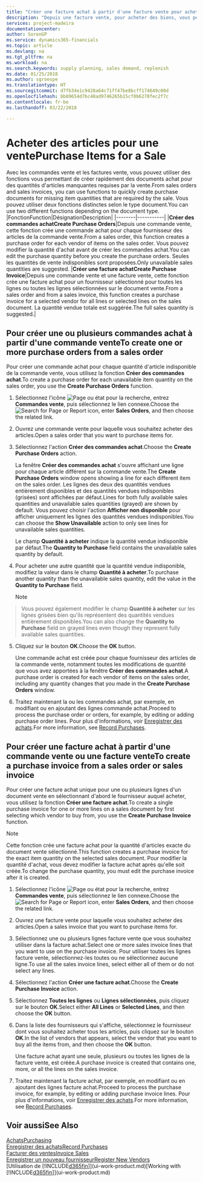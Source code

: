 ```yaml
---
title: "Créer une facture achat à partir d'une facture vente pour acheter des articles pour une vente | Microsoft Docs"
description: "Depuis une facture vente, pour acheter des biens, vous pouvez créer une facture achat pour un fournisseur."
services: project-madeira
documentationcenter: 
author: SorenGP
ms.service: dynamics365-financials
ms.topic: article
ms.devlang: na
ms.tgt_pltfrm: na
ms.workload: na
ms.search.keywords: supply planning, sales demand, replenish
ms.date: 01/25/2018
ms.author: sgroespe
ms.translationtype: HT
ms.sourcegitcommit: d7fb34e1c9428a64c71ff47be8bcff174649c00d
ms.openlocfilehash: bb89654d7bc48ad9746265b15cf0b6270fec2f7c
ms.contentlocale: fr-be
ms.lasthandoff: 03/22/2018

---
```

# <a name="purchase-items-for-a-sale"></a><span data-ttu-id="390ee-103">Acheter des articles pour une vente</span><span class="sxs-lookup"><span data-stu-id="390ee-103">Purchase Items for a Sale</span></span>
<span data-ttu-id="390ee-104">Avec les commandes vente et les factures vente, vous pouvez utiliser des fonctions vous permettant de créer rapidement des documents achat pour des quantités d'articles manquantes requises par la vente.</span><span class="sxs-lookup"><span data-stu-id="390ee-104">From sales orders and sales invoices, you can use functions to quickly create purchase documents for missing item quantities that are required by the sale.</span></span> <span data-ttu-id="390ee-105">Vous pouvez utiliser deux fonctions distinctes selon le type document.</span><span class="sxs-lookup"><span data-stu-id="390ee-105">You can use two different functions depending on the document type.</span></span>
|<span data-ttu-id="390ee-106">Fonction</span><span class="sxs-lookup"><span data-stu-id="390ee-106">Function</span></span>|<span data-ttu-id="390ee-107">Désignation</span><span class="sxs-lookup"><span data-stu-id="390ee-107">Description</span></span>|
|--------|-----------|
|<span data-ttu-id="390ee-108">**Créer des commandes achat**</span><span class="sxs-lookup"><span data-stu-id="390ee-108">**Create Purchase Orders**</span></span>|<span data-ttu-id="390ee-109">Depuis une commande vente, cette fonction crée une commande achat pour chaque fournisseur des articles de la commande vente.</span><span class="sxs-lookup"><span data-stu-id="390ee-109">From a sales order, this function creates a purchase order for each vendor of items on the sales order.</span></span> <span data-ttu-id="390ee-110">Vous pouvez modifier la quantité d'achat avant de créer les commandes achat.</span><span class="sxs-lookup"><span data-stu-id="390ee-110">You can edit the purchase quantity before you create the purchase orders.</span></span> <span data-ttu-id="390ee-111">Seules les quantités de vente indisponibles sont proposées.</span><span class="sxs-lookup"><span data-stu-id="390ee-111">Only unavailable sales quantities are suggested.</span></span>
|<span data-ttu-id="390ee-112">**Créer une facture achat**</span><span class="sxs-lookup"><span data-stu-id="390ee-112">**Create Purchase Invoice**</span></span>|<span data-ttu-id="390ee-113">Depuis une commande vente et une facture vente, cette fonction crée une facture achat pour un fournisseur sélectionné pour toutes les lignes ou toutes les lignes sélectionnées sur le document vente.</span><span class="sxs-lookup"><span data-stu-id="390ee-113">From a sales order and from a sales invoice, this function creates a purchase invoice for a selected vendor for all lines or selected lines on the sales document.</span></span> <span data-ttu-id="390ee-114">La quantité vendue totale est suggérée.</span><span class="sxs-lookup"><span data-stu-id="390ee-114">The full sales quantity is suggested.</span></span>|

## <a name="to-create-one-or-more-purchase-orders-from-a-sales-order"></a><span data-ttu-id="390ee-115">Pour créer une ou plusieurs commandes achat à partir d'une commande vente</span><span class="sxs-lookup"><span data-stu-id="390ee-115">To create one or more purchase orders from a sales order</span></span>
<span data-ttu-id="390ee-116">Pour créer une commande achat pour chaque quantité d'article indisponible de la commande vente, vous utilisez la fonction **Créer des commandes achat**.</span><span class="sxs-lookup"><span data-stu-id="390ee-116">To create a purchase order for each unavailable item quantity on the sales order, you use the **Create Purchase Orders** function.</span></span>

1. <span data-ttu-id="390ee-117">Sélectionnez l'icône ![Page ou état pour la recherche](media/ui-search/search_small.png "Page ou état pour la recherche"), entrez **Commandes vente**, puis sélectionnez le lien connexe.</span><span class="sxs-lookup"><span data-stu-id="390ee-117">Choose the ![Search for Page or Report](media/ui-search/search_small.png "Search for Page or Report icon") icon, enter **Sales Orders**, and then choose the related link.</span></span>
2. <span data-ttu-id="390ee-118">Ouvrez une commande vente pour laquelle vous souhaitez acheter des articles.</span><span class="sxs-lookup"><span data-stu-id="390ee-118">Open a sales order that you want to purchase items for.</span></span>
3. <span data-ttu-id="390ee-119">Sélectionnez l'action **Créer des commandes achat**.</span><span class="sxs-lookup"><span data-stu-id="390ee-119">Choose the **Create Purchase Orders** action.</span></span>

    <span data-ttu-id="390ee-120">La fenêtre **Créer des commandes achat** s'ouvre affichant une ligne pour chaque article différent sur la commande vente.</span><span class="sxs-lookup"><span data-stu-id="390ee-120">The **Create Purchase Orders** window opens showing a line for each different item on the sales order.</span></span> <span data-ttu-id="390ee-121">Les lignes des deux des quantités vendues entièrement disponibles et des quantités vendues indisponibles (grisées) sont affichées par défaut.</span><span class="sxs-lookup"><span data-stu-id="390ee-121">Lines for both fully available sales quantities and unavailable sales quantities (grayed) are shown by default.</span></span> <span data-ttu-id="390ee-122">Vous pouvez choisir l'action **Afficher non disponible** pour afficher uniquement les lignes des quantités vendues indisponibles.</span><span class="sxs-lookup"><span data-stu-id="390ee-122">You can choose the **Show Unavailable** action to only see lines for unavailable sales quantities.</span></span>

    <span data-ttu-id="390ee-123">Le champ **Quantité à acheter** indique la quantité vendue indisponible par défaut.</span><span class="sxs-lookup"><span data-stu-id="390ee-123">The **Quantity to Purchase** field contains the unavailable sales quantity by default.</span></span>
4. <span data-ttu-id="390ee-124">Pour acheter une autre quantité que la quantité vendue indisponible, modifiez la valeur dans le champ **Quantité à acheter**.</span><span class="sxs-lookup"><span data-stu-id="390ee-124">To purchase another quantity than the unavailable sales quantity, edit the value in the **Quantity to Purchase** field.</span></span>

    > [!NOTE]  
>   <span data-ttu-id="390ee-125">Vous pouvez également modifier le champ **Quantité à acheter** sur les lignes grisées bien qu'ils représentent des quantités vendues entièrement disponibles.</span><span class="sxs-lookup"><span data-stu-id="390ee-125">You can also change the **Quantity to Purchase** field on grayed lines even though they represent fully available sales quantities.</span></span>
5. <span data-ttu-id="390ee-126">Cliquez sur le bouton **OK**.</span><span class="sxs-lookup"><span data-stu-id="390ee-126">Choose the **OK** button.</span></span>

    <span data-ttu-id="390ee-127">Une commande achat est créée pour chaque fournisseur des articles de la commande vente, notamment toutes les modifications de quantité que vous avez apportées à la fenêtre **Créer des commandes achat**.</span><span class="sxs-lookup"><span data-stu-id="390ee-127">A purchase order is created for each vendor of items on the sales order, including any quantity changes that you made in the **Create Purchase Orders** window.</span></span>
7. <span data-ttu-id="390ee-128">Traitez maintenant la ou les commandes achat, par exemple, en modifiant ou en ajoutant des lignes commande achat.</span><span class="sxs-lookup"><span data-stu-id="390ee-128">Proceed to process the purchase order or orders, for example, by editing or adding purchase order lines.</span></span> <span data-ttu-id="390ee-129">Pour plus d'informations, voir [Enregistrer des achats](purchasing-how-record-purchases.md).</span><span class="sxs-lookup"><span data-stu-id="390ee-129">For more information, see [Record Purchases](purchasing-how-record-purchases.md).</span></span>


## <a name="to-create-a-purchase-invoice-from-a-sales-order-or-sales-invoice"></a><span data-ttu-id="390ee-130">Pour créer une facture achat à partir d'une commande vente ou une facture vente</span><span class="sxs-lookup"><span data-stu-id="390ee-130">To create a purchase invoice from a sales order or sales invoice</span></span>
<span data-ttu-id="390ee-131">Pour créer une facture achat unique pour une ou plusieurs lignes d'un document vente en sélectionnant d'abord le fournisseur auquel acheter, vous utilisez la fonction **Créer une facture achat**.</span><span class="sxs-lookup"><span data-stu-id="390ee-131">To create a single purchase invoice for one or more lines on a sales document by first selecting which vendor to buy from, you use the **Create Purchase Invoice** function.</span></span>

> [!NOTE]  
>   <span data-ttu-id="390ee-132">Cette fonction crée une facture achat pour la quantité d'articles exacte du document vente sélectionné.</span><span class="sxs-lookup"><span data-stu-id="390ee-132">This function creates a purchase invoice for the exact item quantity on the selected sales document.</span></span> <span data-ttu-id="390ee-133">Pour modifier la quantité d'achat, vous devez modifier la facture achat après qu'elle soit créée.</span><span class="sxs-lookup"><span data-stu-id="390ee-133">To change the purchase quantity, you must edit the purchase invoice after it is created.</span></span>  

1. <span data-ttu-id="390ee-134">Sélectionnez l'icône ![Page ou état pour la recherche](media/ui-search/search_small.png "Page ou état pour la recherche"), entrez **Commandes vente**, puis sélectionnez le lien connexe.</span><span class="sxs-lookup"><span data-stu-id="390ee-134">Choose the ![Search for Page or Report](media/ui-search/search_small.png "Search for Page or Report icon") icon, enter **Sales Orders**, and then choose the related link.</span></span>
2. <span data-ttu-id="390ee-135">Ouvrez une facture vente pour laquelle vous souhaitez acheter des articles.</span><span class="sxs-lookup"><span data-stu-id="390ee-135">Open a sales invoice that you want to purchase items for.</span></span>
3. <span data-ttu-id="390ee-136">Sélectionnez une ou plusieurs lignes facture vente que vous souhaitez utiliser dans la facture achat.</span><span class="sxs-lookup"><span data-stu-id="390ee-136">Select one or more sales invoice lines that you want to use on the purchase invoice.</span></span> <span data-ttu-id="390ee-137">Pour utiliser toutes les lignes facture vente, sélectionnez-les toutes ou ne sélectionnez aucune ligne.</span><span class="sxs-lookup"><span data-stu-id="390ee-137">To use all the sales invoice lines, select either all of them or do not select any lines.</span></span>
4. <span data-ttu-id="390ee-138">Sélectionnez l'action **Créer une facture achat**.</span><span class="sxs-lookup"><span data-stu-id="390ee-138">Choose the **Create Purchase Invoice** action.</span></span>
5. <span data-ttu-id="390ee-139">Sélectionnez **Toutes les lignes** ou **Lignes sélectionnées**, puis cliquez sur le bouton **OK**.</span><span class="sxs-lookup"><span data-stu-id="390ee-139">Select either **All Lines** or **Selected Lines**, and then choose the **OK** button.</span></span>  
6. <span data-ttu-id="390ee-140">Dans la liste des fournisseurs qui s'affiche, sélectionnez le fournisseur dont vous souhaitez acheter tous les articles, puis cliquez sur le bouton **OK**.</span><span class="sxs-lookup"><span data-stu-id="390ee-140">In the list of vendors that appears, select the vendor that you want to buy all the items from, and then choose the **OK** button.</span></span>

    <span data-ttu-id="390ee-141">Une facture achat ayant une seule, plusieurs ou toutes les lignes de la facture vente, est créée.</span><span class="sxs-lookup"><span data-stu-id="390ee-141">A purchase invoice is created that contains one, more, or all the lines on the sales invoice.</span></span>
7. <span data-ttu-id="390ee-142">Traitez maintenant la facture achat, par exemple, en modifiant ou en ajoutant des lignes facture achat.</span><span class="sxs-lookup"><span data-stu-id="390ee-142">Proceed to process the purchase invoice, for example, by editing or adding purchase invoice lines.</span></span> <span data-ttu-id="390ee-143">Pour plus d'informations, voir [Enregistrer des achats](purchasing-how-record-purchases.md).</span><span class="sxs-lookup"><span data-stu-id="390ee-143">For more information, see [Record Purchases](purchasing-how-record-purchases.md).</span></span>

## <a name="see-also"></a><span data-ttu-id="390ee-144">Voir aussi</span><span class="sxs-lookup"><span data-stu-id="390ee-144">See Also</span></span>
[<span data-ttu-id="390ee-145">Achats</span><span class="sxs-lookup"><span data-stu-id="390ee-145">Purchasing</span></span>](purchasing-manage-purchasing.md)  
[<span data-ttu-id="390ee-146">Enregistrer des achats</span><span class="sxs-lookup"><span data-stu-id="390ee-146">Record Purchases</span></span>](purchasing-how-record-purchases.md)  
[<span data-ttu-id="390ee-147">Facturer des ventes</span><span class="sxs-lookup"><span data-stu-id="390ee-147">Invoice Sales</span></span>](sales-how-invoice-sales.md)  
[<span data-ttu-id="390ee-148">Enregistrer un nouveau fournisseur</span><span class="sxs-lookup"><span data-stu-id="390ee-148">Register New Vendors</span></span>](purchasing-how-register-new-vendors.md)  
<span data-ttu-id="390ee-149">[Utilisation de [!INCLUDE[d365fin](includes/d365fin_md.md)]](ui-work-product.md)</span><span class="sxs-lookup"><span data-stu-id="390ee-149">[Working with [!INCLUDE[d365fin](includes/d365fin_md.md)]](ui-work-product.md)</span></span>

